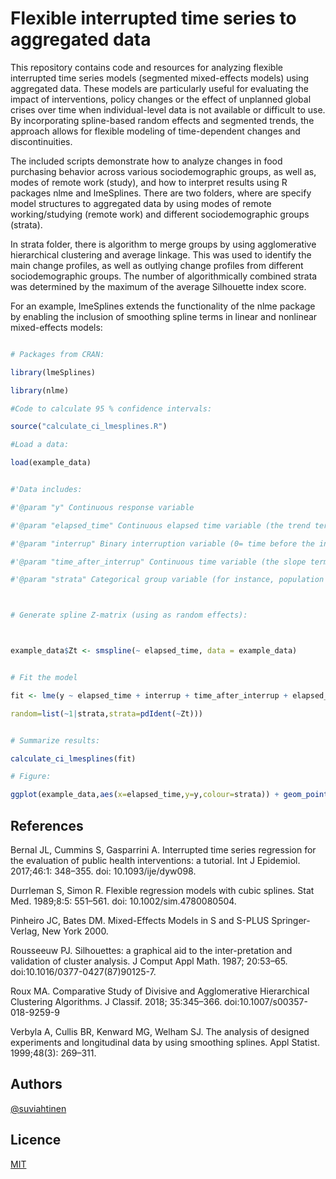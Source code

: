 # Flexible interrupted time series to aggregated data

This repository contains code and resources for analyzing flexible interrupted time series models (segmented mixed-effects models) using aggregated data. These models are particularly useful for evaluating the impact of interventions, policy changes or the effect of unplanned global crises over time when individual-level data is not available or difficult to use. By incorporating spline-based random effects and segmented trends, the approach allows for flexible modeling of time-dependent changes and discontinuities. 

The included scripts demonstrate how to analyze changes in food purchasing behavior across various sociodemographic groups, as well as, modes of remote work (study), and how to interpret results using R packages nlme and lmeSplines. There are two folders, where are specify model structures to aggregated data by using modes of remote working/studying (remote work) and different sociodemographic groups (strata). 


In strata folder, there is algorithm to merge groups by using agglomerative hierarchical clustering and average linkage. This was used to identify the main change profiles, as well as outlying change profiles from different sociodemographic groups. The number of algorithmically combined strata was determined by the maximum of the average Silhouette index score. 





For an example, lmeSplines extends the functionality of the nlme package by enabling the inclusion of smoothing spline terms in linear and nonlinear mixed-effects models:





```R

# Packages from CRAN:

library(lmeSplines)

library(nlme)

#Code to calculate 95 % confidence intervals:

source("calculate_ci_lmesplines.R")

#Load a data:

load(example_data)


#'Data includes:

#'@param "y" Continuous response variable

#'@param "elapsed_time" Continuous elapsed time variable (the trend term)

#'@param "interrup" Binary interruption variable (0= time before the interruption point, 1= time after the interruption point.

#'@param "time_after_interrup" Continuous time variable (the slope term after the interruption point)

#'@param "strata" Categorical group variable (for instance, population strata)



# Generate spline Z-matrix (using as random effects):



example_data$Zt <- smspline(~ elapsed_time, data = example_data)


# Fit the model

fit <- lme(y ~ elapsed_time + interrup + time_after_interrup + elapsed_time:strata + interrup:strata + time_after_interrup:strata, data=example_data,

random=list(~1|strata,strata=pdIdent(~Zt)))


# Summarize results:

calculate_ci_lmesplines(fit)

# Figure:

ggplot(example_data,aes(x=elapsed_time,y=y,colour=strata)) + geom_point() + geom_line(aes(y = fitted(fit))) + labs(y="Response",x="Time",colour="Strata") 


```


## References

Bernal JL, Cummins S, Gasparrini A. Interrupted time series regression for the evaluation of public health interventions: a tutorial. Int J Epidemiol. 2017;46:1: 348–355. doi: 10.1093/ije/dyw098. 

Durrleman S, Simon R. Flexible regression models with cubic splines. Stat Med. 1989;8:5: 551–561. doi: 10.1002/sim.4780080504. 

Pinheiro JC, Bates DM. Mixed-Effects Models in S and S-PLUS Springer-Verlag, New York 2000.

Rousseeuw PJ. Silhouettes: a graphical aid to the inter-pretation and validation of cluster analysis. J Comput Appl Math. 1987; 20:53–65. doi:10.1016/0377-0427(87)90125-7.

Roux MA. Comparative Study of Divisive and Agglomerative Hierarchical Clustering Algorithms. J Classif. 2018; 35:345–366. doi:10.1007/s00357-018-9259-9

Verbyla A, Cullis BR, Kenward MG, Welham SJ. The analysis of designed experiments and longitudinal data by using smoothing splines. Appl Statist. 1999;48(3): 269–311.



## Authors



[@suviahtinen](https://www.github.com/suviahtinen)



## Licence



[MIT](https://choosealicense.com/licenses/mit/)
